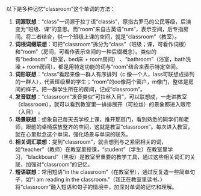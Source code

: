 以下是多种记忆“classroom”这个单词的方法：
1. **词源联想**：“class”一词源于拉丁语“classis”，原指古罗马的公民等级，后演变为“班级、课”的意思。而“room”来自古英语“rum”，表示空间，后专指房间。将二者结合，供一个班级上课的空间，就是“classroom”（教室）。
2. **词根词缀联想**：可把“classroom”拆分为“class”（班级；课，可看作词根）和“room”（房间，可看作表示空间的一种后缀概念）。类似的有“bedroom”（卧室，bed床 + room房间） 、“bathroom”（浴室，bath洗澡 + room房间），都是用特定功能的词与“room”结合来表示特定空间。
3. **词形联想**：“class”看起来像一群人有序排列（c 像一个人，lass可联想成排列的一群人），代表班级里的学生；“room”的oo像两个窗户，m像门，整体是房间的样子。把一群学生所在的房间，记成“classroom”。
4. **发音联想**：“classroom”发音类似“可拉丝入目”，可以联想成，一走进教室（classroom），就可以看到教室里一排排展开（可拉丝）的景象都进入眼帘（入目） 。
5. **场景联想**：想象自己每天去学校上课，推开那扇门，看到熟悉的同学们和老师，眼前的桌椅摆放整齐的空间，这就是教室“classroom”。每次进入教室，就在心里默念这个单词，强化场景与单词的联系。
6. **相关词汇联想**：提到“classroom”，就会想到与之紧密相关的词，如“teacher”（教师）在教室里授课，“student”（学生）在教室里学习，“blackboard”（黑板）是教室里重要的教学工具，通过这些相关词汇的关联，加强对“classroom”的记忆。 
7. **短语联想**：常用短语“in the classroom”（在教室里），通过反复造一些简单句子，如“I am reading in the classroom.”（我正在教室里读书。）将“classroom”融入短语和句子的情境中，加深对单词的记忆和理解。 